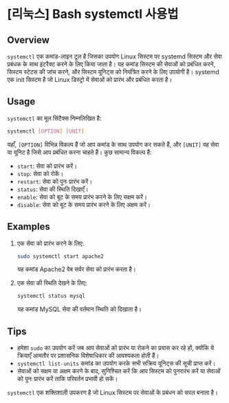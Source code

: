 # [리눅스] Bash systemctl 사용법

## Overview
`systemctl` एक कमांड-लाइन टूल है जिसका उपयोग Linux सिस्टम पर systemd सिस्टम और सेवा प्रबंधक के साथ इंटरैक्ट करने के लिए किया जाता है। यह कमांड सिस्टम की सेवाओं को प्रबंधित करने, सिस्टम स्टेटस की जांच करने, और सिस्टम यूनिट्स को नियंत्रित करने के लिए उपयोगी है। systemd एक init सिस्टम है जो Linux डिस्ट्रो में सेवाओं को प्रारंभ और प्रबंधित करता है।

## Usage
`systemctl` का मूल सिंटैक्स निम्नलिखित है:

```bash
systemctl [OPTION] [UNIT]
```

यहाँ, `[OPTION]` विभिन्न विकल्प हैं जो आप कमांड के साथ उपयोग कर सकते हैं, और `[UNIT]` वह सेवा या यूनिट है जिसे आप प्रबंधित करना चाहते हैं। कुछ सामान्य विकल्प हैं:

- `start`: सेवा को प्रारंभ करें।
- `stop`: सेवा को रोकें।
- `restart`: सेवा को पुनः प्रारंभ करें।
- `status`: सेवा की स्थिति दिखाएँ।
- `enable`: सेवा को बूट के समय प्रारंभ करने के लिए सक्षम करें।
- `disable`: सेवा को बूट के समय प्रारंभ करने के लिए अक्षम करें।

## Examples
1. एक सेवा को प्रारंभ करने के लिए:
   ```bash
   sudo systemctl start apache2
   ```
   यह कमांड Apache2 वेब सर्वर सेवा को प्रारंभ करता है।

2. एक सेवा की स्थिति देखने के लिए:
   ```bash
   systemctl status mysql
   ```
   यह कमांड MySQL सेवा की वर्तमान स्थिति को दिखाता है।

## Tips
- हमेशा `sudo` का उपयोग करें जब आप सेवाओं को प्रारंभ या रोकने का प्रयास कर रहे हों, क्योंकि ये क्रियाएँ आमतौर पर प्रशासनिक विशेषाधिकार की आवश्यकता होती हैं।
- `systemctl list-units` कमांड का उपयोग करके सभी सक्रिय यूनिट्स की सूची प्राप्त करें।
- सेवाओं को सक्षम या अक्षम करने के बाद, सुनिश्चित करें कि आप सिस्टम को पुनरारंभ करें या सेवाओं को पुनः प्रारंभ करें ताकि परिवर्तन प्रभावी हो सकें। 

`systemctl` एक शक्तिशाली उपकरण है जो Linux सिस्टम पर सेवाओं के प्रबंधन को सरल बनाता है।